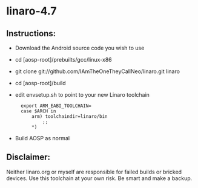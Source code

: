 linaro-4.7
=================================
Instructions:
-------------
* Download the Android source code you wish to use

* cd [aosp-root]/prebuilts/gcc/linux-x86
* git clone git://github.com/IAmTheOneTheyCallNeo/linaro.git linaro
* cd [aosp-root]/build

* edit envsetup.sh to point to your new Linaro toolchain

        export ARM_EABI_TOOLCHAIN=
        case $ARCH in
            arm) toolchaindir=linaro/bin
                ;;
            *)

* Build AOSP as normal

Disclaimer:
-----------
Neither linaro.org or myself are responsible for failed builds or bricked devices. Use this toolchain at your own risk. Be smart and make a backup.
